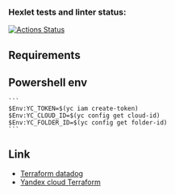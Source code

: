 ### Hexlet tests and linter status:
[![Actions Status](https://github.com/Emercy/devops-for-programmers-project-77/actions/workflows/hexlet-check.yml/badge.svg)](https://github.com/Emercy/devops-for-programmers-project-77/actions)

## Requirements

## Powershell env
    ```
    $Env:YC_TOKEN=$(yc iam create-token)
    $Env:YC_CLOUD_ID=$(yc config get cloud-id)
    $Env:YC_FOLDER_ID=$(yc config get folder-id)
    ```
## Link
* [Terraform datadog](https://registry.terraform.io/providers/DataDog/datadog/latest/docs)
* [Yandex cloud Terraform](https://terraform-provider.yandexcloud.net)